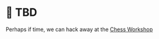 # 🤔 TBD

Perhaps if time, we can hack away at the [Chess Workshop](../zypher-buildathon/workshop.md)
